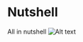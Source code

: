 # Nutshell
All in nutshell
![Alt text](https://user-images.githubusercontent.com/38395381/50458223-842d6500-0972-11e9-9f7d-7c8575e14c06.png)
